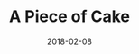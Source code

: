 ---
date: 2018-02-08
tags: post
name: .NET Sheffield
url: https://www.meetup.com/dotnetsheff
type: meetup
title: A Piece of Cake
slides_url: 
recording_url: 
city: Sheffield
country: United Kingdom
country_code: UK
language: English
---